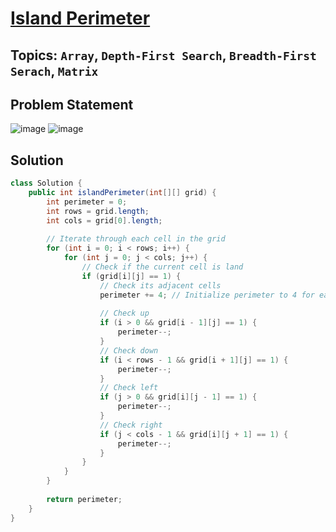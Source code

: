 # [Island Perimeter](https://leetcode.com/problems/island-perimeter/description/)
## Topics: `Array`, `Depth-First Search`, `Breadth-First Serach`, `Matrix`
## Problem Statement
![image](https://github.com/SiddhantKumarMaurya/LeetCode_Questions/assets/107787014/98eedc3b-410f-4c9c-910a-0f3b7ab197f8)
![image](https://github.com/SiddhantKumarMaurya/LeetCode_Questions/assets/107787014/20749453-322a-43cd-8ebd-98610b9da053)
## Solution
```java
class Solution {
    public int islandPerimeter(int[][] grid) {
        int perimeter = 0;
        int rows = grid.length;
        int cols = grid[0].length;
        
        // Iterate through each cell in the grid
        for (int i = 0; i < rows; i++) {
            for (int j = 0; j < cols; j++) {
                // Check if the current cell is land
                if (grid[i][j] == 1) {
                    // Check its adjacent cells
                    perimeter += 4; // Initialize perimeter to 4 for each land cell
                    
                    // Check up
                    if (i > 0 && grid[i - 1][j] == 1) {
                        perimeter--;
                    }
                    // Check down
                    if (i < rows - 1 && grid[i + 1][j] == 1) {
                        perimeter--;
                    }
                    // Check left
                    if (j > 0 && grid[i][j - 1] == 1) {
                        perimeter--;
                    }
                    // Check right
                    if (j < cols - 1 && grid[i][j + 1] == 1) {
                        perimeter--;
                    }
                }
            }
        }
        
        return perimeter;
    }
}

```
